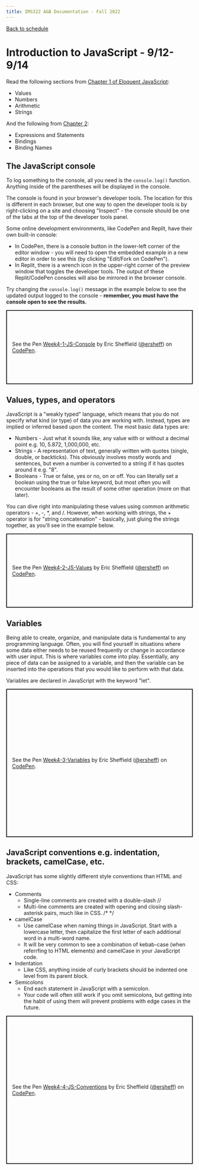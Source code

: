 ```yaml
---
title: IMS322 A&B Documentation - Fall 2022
---
```


[Back to schedule](index.md)

# Introduction to JavaScript - 9/12-9/14

Read the following sections from [Chapter 1 of Eloquent JavaScript](https://eloquentjavascript.net/01_values.html):
- Values
- Numbers
- Arithmetic
- Strings  

And the following from <a href="https://eloquentjavascript.net/02_program_structure.html" target="_blank">Chapter 2</a>:
- Expressions and Statements
- Bindings
- Binding Names

## The JavaScript console
To log something to the console, all you need is the `console.log()` function. Anything inside of the parentheses will be displayed in the console.    

The console is found in your browser's developer tools. The location for this is different in each browser, but one way to open the developer tools is by right-clicking on a site and choosing "Inspect" - the console should be one of the tabs at the top of the developer tools panel.  

Some online development environments, like CodePen and Replit, have their own built-in console:
- In CodePen, there is a console button in the lower-left corner of the editor window - you will need to open the embedded example in a new editor in order to see this (by clicking "Edit/Fork on CodePen").
- In Replit, there is a wrench icon in the upper-right corner of the preview window that toggles the developer tools.
The output of these Replit/CodePen consoles will also be mirrored in the browser console.  

Try changing the `console.log()` message in the example below to see the updated output logged to the console - **remember, you must have the console open to see the results.**  

<p class="codepen" data-height="200" data-theme-id="dark" data-default-tab="js" data-slug-hash="MWGWQaE" data-editable="true" data-user="ersheff" style="height: 200px; box-sizing: border-box; display: flex; align-items: center; justify-content: center; border: 2px solid; margin: 1em 0; padding: 1em;">
  <span>See the Pen <a href="https://codepen.io/ersheff/pen/MWGWQaE">
  Week4-1-JS-Console</a> by Eric Sheffield (<a href="https://codepen.io/ersheff">@ersheff</a>)
  on <a href="https://codepen.io">CodePen</a>.</span>
</p>
<script async src="https://cpwebassets.codepen.io/assets/embed/ei.js"></script>


## Values, types, and operators
JavaScript is a "weakly typed" language, which means that you do not specify what kind (or type) of data you are working with. Instead, types are implied or inferred based upon the content. The most basic data types are:
- Numbers - Just what it sounds like, any value with or without a decimal point e.g. 10, 5.872, 1,000,000, etc.
- Strings - A representation of text, generally written with quotes (single, double, or backticks). This obviously involves mostly words and sentences, but even a number is converted to a string if it has quotes around it e.g. "8".
- Booleans - True or false, yes or no, on or off. You can literally set a boolean using the true or false keyword, but most often you will encounter booleans as the result of some other operation (more on that later).  

You can dive right into manipulating these values using common arithmetic operators - +, -, *, and /. However, when working with strings, the + operator is for "string concatenation" - basically, just gluing the strings together, as you'll see in the example below.  

<p class="codepen" data-height="200" data-theme-id="dark" data-default-tab="js" data-slug-hash="mdLJgRq" data-editable="true" data-user="ersheff" style="height: 200px; box-sizing: border-box; display: flex; align-items: center; justify-content: center; border: 2px solid; margin: 1em 0; padding: 1em;">
  <span>See the Pen <a href="https://codepen.io/ersheff/pen/mdLJgRq">
  Week4-2-JS-Values</a> by Eric Sheffield (<a href="https://codepen.io/ersheff">@ersheff</a>)
  on <a href="https://codepen.io">CodePen</a>.</span>
</p>
<script async src="https://cpwebassets.codepen.io/assets/embed/ei.js"></script>


## Variables
Being able to create, organize, and manipulate data is fundamental to any programming language. Often, you will find yourself in situations where some data either needs to be reused frequently or change in accordance with user input. This is where variables come into play. Essentially, any piece of data can be assigned to a variable, and then the variable can be inserted into the operations that you would like to perform with that data.  

Variables are declared in JavaScript with the keyword "let".

<p class="codepen" data-height="400" data-theme-id="dark" data-default-tab="js" data-slug-hash="LYmYdoL" data-editable="true" data-user="ersheff" style="height: 400px; box-sizing: border-box; display: flex; align-items: center; justify-content: center; border: 2px solid; margin: 1em 0; padding: 1em;">
  <span>See the Pen <a href="https://codepen.io/ersheff/pen/LYmYdoL">
  Week4-3-Variables</a> by Eric Sheffield (<a href="https://codepen.io/ersheff">@ersheff</a>)
  on <a href="https://codepen.io">CodePen</a>.</span>
</p>
<script async src="https://cpwebassets.codepen.io/assets/embed/ei.js"></script>


## JavaScript conventions e.g. indentation, brackets, camelCase, etc.
JavaScript has some slightly different style conventions than HTML and CSS:
- Comments
  - Single-line comments are created with a double-slash //
  - Multi-line comments are created with opening and closing slash-asterisk pairs, much like in CSS. /* */
- camelCase
  - Use camelCase when naming things in JavaScript. Start with a lowercase letter, then capitalize the first letter of each additional word in a multi-word name.
  - It will be very common to see a combination of kebab-case (when referrfing to HTML elements) and camelCase in your JavaScript code.
- Indentation
  - Like CSS, anything inside of curly brackets should be indented one level from its parent block.
- Semicolons
  - End each statement in JavaScript with a semicolon.
  - Your code will often still work if you omit semicolons, but getting into the habit of using them will prevent problems with edge cases in the future.

<p class="codepen" data-height="400" data-theme-id="dark" data-default-tab="js" data-slug-hash="BaxaYao" data-editable="true" data-user="ersheff" style="height: 400px; box-sizing: border-box; display: flex; align-items: center; justify-content: center; border: 2px solid; margin: 1em 0; padding: 1em;">
  <span>See the Pen <a href="https://codepen.io/ersheff/pen/BaxaYao">
  Week4-4-JS-Conventions</a> by Eric Sheffield (<a href="https://codepen.io/ersheff">@ersheff</a>)
  on <a href="https://codepen.io">CodePen</a>.</span>
</p>
<script async src="https://cpwebassets.codepen.io/assets/embed/ei.js"></script>